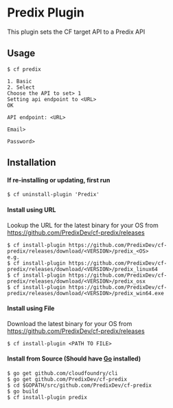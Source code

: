 # Predix Plugin
This plugin sets the CF target API to a Predix API

## Usage
```
$ cf predix

1. Basic
2. Select
Choose the API to set> 1
Setting api endpoint to <URL>
OK

API endpoint: <URL>

Email>

Password>
```

## Installation
#### If re-installing or updating, first run
```
$ cf uninstall-plugin 'Predix'
```
#### Install using URL
Lookup the URL for the latest binary for your OS from https://github.com/PredixDev/cf-predix/releases
```
$ cf install-plugin https://github.com/PredixDev/cf-predix/releases/download/<VERSION>/predix_<OS>
e.g.
$ cf install-plugin https://github.com/PredixDev/cf-predix/releases/download/<VERSION>/predix_linux64
$ cf install-plugin https://github.com/PredixDev/cf-predix/releases/download/<VERSION>/predix_osx
$ cf install-plugin https://github.com/PredixDev/cf-predix/releases/download/<VERSION>/predix_win64.exe
```
#### Install using File
Download the latest binary for your OS from https://github.com/PredixDev/cf-predix/releases
```
$ cf install-plugin <PATH TO FILE>
```
#### Install from Source (Should have [Go](http://golang.org/dl/) installed)
```
$ go get github.com/cloudfoundry/cli
$ go get github.com/PredixDev/cf-predix
$ cd $GOPATH/src/github.com/PredixDev/cf-predix
$ go build
$ cf install-plugin predix
```

